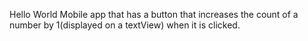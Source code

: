 Hello World Mobile app that has a button that increases the count of a number by 1(displayed on a textView) when it is clicked.
